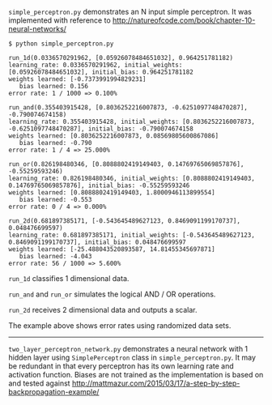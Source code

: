 `simple_perceptron.py` demonstrates an N input simple perceptron.
It was implemented with reference to
http://natureofcode.com/book/chapter-10-neural-networks/

```shell
$ python simple_perceptron.py

run_1d(0.0336570291962, [0.05926078484651032], 0.964251781182)
learning_rate: 0.0336570291962, initial_weights: [0.05926078484651032], initial_bias: 0.964251781182
weights learned: [-0.7373991994829231]
   bias learned: 0.156
error rate: 1 / 1000 => 0.100%

run_and(0.355403915428, [0.8036252216007873, -0.6251097748470287], -0.790074674158)
learning_rate: 0.355403915428, initial_weights: [0.8036252216007873, -0.6251097748470287], initial_bias: -0.790074674158
weights learned: [0.8036252216007873, 0.08569805600867086]
   bias learned: -0.790
error rate: 1 / 4 => 25.000%

run_or(0.826198480346, [0.8088802419149403, 0.14769765069857876], -0.55259593246)
learning_rate: 0.826198480346, initial_weights: [0.8088802419149403, 0.14769765069857876], initial_bias: -0.55259593246
weights learned: [0.8088802419149403, 1.8000946113899554]
   bias learned: -0.553
error rate: 0 / 4 => 0.000%

run_2d(0.681897385171, [-0.543645489627123, 0.8469091199170737], 0.048476699597)
learning_rate: 0.681897385171, initial_weights: [-0.543645489627123, 0.8469091199170737], initial_bias: 0.048476699597
weights learned: [-25.488043520893587, 14.81455345697871]
   bias learned: -4.043
error rate: 56 / 1000 => 5.600%
```

`run_1d` classifies 1 dimensional data.

`run_and` and `run_or` simulates the logical AND / OR operations.

`run_2d` receives 2 dimensional data and outputs a scalar.

The example above shows error rates using randomized data sets.

----

`two_layer_perceptron_network.py` demonstrates a neural network with 1 hidden layer using `SimplePerceptron` class in `simple_perceptron.py`.
It may be redundant in that every perceptron has its own learning rate and activation function.
Biases are not trained as the implementation is based on and tested against
http://mattmazur.com/2015/03/17/a-step-by-step-backpropagation-example/
